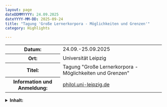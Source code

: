```yaml
---
layout: page
dateDDMMYYYY: 24.09.2025
dateYYYY-MM-DD: 2025-09-24
title: "Tagung 'Große Lernerkorpora - Möglichkeiten und Grenzen'"
category: Highlights

---
```


<table>
    <tr>
      <th>Datum: </th>
      <td>24.09.-25.09.2025</td>
    </tr>
    <tr>
      <th>Ort: </th>
      <td>Universität Leipzig</td>
    </tr>
    <tr>
      <th>Titel: </th>
      <td>Tagung "Große Lernerkorpora - Möglichkeiten und Grenzen"</td>
    </tr>
    <tr>
      <th>Information und Anmeldung: </th>
      <td><a href="https://www.philol.uni-leipzig.de/herder-institut/forschung/projekte/laufende-projekte/standard-titel">philol.uni-leipzig.de</a></td>
    </tr>
</table>

<details>
  <summary><b>Inhalt:</b></summary>
  <div>
  <p>
  Die Tagung “Große Lernerkorpora - Möglichkeiten und Grenzen” am 24. und 25. September 2025 greift Fragen, Herausforderungen und Potenziale der (automatischen) Aufbereitung und Annotation großer Lernerkorpora auf. Neben Vorträgen zu aktuellen Forschungsprojekten soll ein Bazar zu Tools, Ressourcen und infrastrukturellen Initiativen aus dem Kontext der (Lerner-)Korpuslinguistik stattfinden. Als Abschluss bietet eine Paneldiskussion Raum für unterschiedliche Perspektiven auf Chancen und Herausforderungen bei der Arbeit mit Lernerkorpora. Die Teilnahme ist kostenfrei.
  </p>
  </div>
</details>